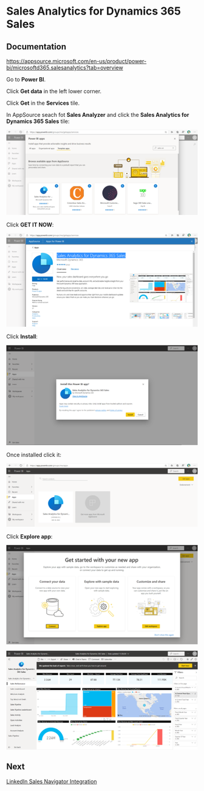 # Sales Analytics for Dynamics 365 Sales

## Documentation

https://appsource.microsoft.com/en-us/product/power-bi/microsoftd365.salesanalytics?tab=overview

Go to **Power BI**.

Click **Get data** in the left lower corner.

Click  **Get** in the **Services** tile.

In AppSource seach fot **Sales Analyzer** and click the **Sales Analytics for Dynamics 365 Sales** tile:

![sales-analyzer-app-source](images/sales-analyzer-app-source.png)

Click **GET IT NOW**:

![sales-analyzer-app-source-get-it-now](images/sales-analyzer-app-source-get-it-now.png)

Click **Install**:

![sales-analyzer-app-source-install](images/sales-analyzer-app-source-install.png)

Once installed click it:

![sales-analyzer-open](images/sales-analyzer-open.png)

Click **Explore app**:

![sales-analyzer-getting-started](images/sales-analyzer-getting-started.png)

![sales-analyzer-explore](images/sales-analyzer-explore.png)


## Next

[LinkedIn Sales Navigator Integration](LinkedIn-Sales-Navigator-Integration.md)